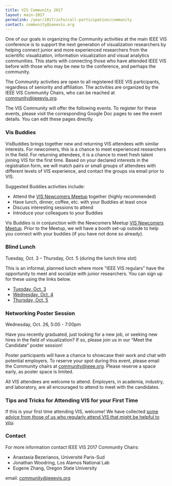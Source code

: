 ```yaml
---
title: VIS Community 2017
layout: main-2017
permalink: /year/2017/info/call-participation/community
contact: community@ieeevis.org
---
```


One of our goals in organizing the Community activities at the main IEEE VIS conference is to support the next generation of visualization researchers by helping connect junior and more experienced researchers from the scientific visualization, information visualization and visual analytics communities. This starts with connecting those who have attended IEEE VIS before with those who may be new to the conference, and perhaps the community.

The Community activities are open to all registered IEEE VIS participants, regardless of seniority and affiliation. The activities are organized by the IEEE VIS Community Chairs, who can be reached at [community@ieeevis.org](community@ieeevis.org).

The VIS Community will offer the following events. To register for these events, please visit the corresponding Google Doc pages to see the event details. You can edit these pages directly. 

### Vis Buddies

VisBuddies brings together new and returning VIS attendees with similar interests. For newcomers, this is a chance to meet experienced researchers in the field. For returning attendees, it is a chance to meet fresh talent joining VIS for the first time. Based on your declared interests in the registration form, we will match pairs or small groups of attendees with different levels of VIS experience, and contact the groups via email prior to VIS.

Suggested Buddies activities include:
* Attend the [VIS Newcomers Meetup](https://ieeevis.org/year/2017/info/overview-amp-topics/meetups) together (highly recommended)
* Have lunch, dinner, coffee, etc. with your Buddies at least once
* Discuss interesting sessions to attend
* Introduce your colleagues to your Buddies

Vis Buddies is in conjunction with the Newcomers Meetup [VIS Newcomers Meetup](https://ieeevis.org/year/2017/info/overview-amp-topics/meetups). Prior to the Meetup, we will have a booth set-up outside to help you connect with your buddies (if you have not done so already). 

### Blind Lunch

Tuesday, Oct. 3 – Thursday, Oct. 5 (during the lunch time slot)

This is an informal, planned lunch where more "IEEE VIS regulars" have the opportunity to meet and socialize with junior researchers. You can sign up for these using the links below.

* [Tuesday, Oct. 3](https://docs.google.com/document/d/1t6I1bZoQtyBHouGGut_U702K3rOB_jNSHbISp8YWBZk/edit?usp=sharing)
* [Wednesday, Oct. 4](https://docs.google.com/document/d/1cVWC7ADPV2ifCC7HHYtUSd1rv2fQiy8NBrHDMeNDUDA/edit?usp=sharing)
* [Thursday, Oct. 5](https://docs.google.com/document/d/1DhAq-i5VzLthhSqjorbiU3iKZrl3gzOPKesEYVBvt6M/edit?usp=sharing)

### Networking Poster Session

Wednesday, Oct. 26, 5:00 - 7:00pm

Have you recently graduated, just looking for a new job, or seeking new hires in the field of visualization? If so, please join us in our “Meet the Candidate” poster session!

Poster participants will have a chance to showcase their work and chat with potential employers. To reserve your spot during this event, please email the Community chairs at community@ieee.org. Please reserve a space early, as poster space is limited.

All VIS attendees are welcome to attend.  Employers, in academia, industry, and laboratory, are all encouraged to attend to meet with the candidates. 


### Tips and Tricks for Attending VIS for your First Time

If this is your first time attending VIS, welcome! We have collected
[some advice from those of us who regularly attend VIS that might be
helpful to you](https://docs.google.com/document/d/1ot7JHpXcfOMYZuUw0fl4_PghImxHogCrGgPm61CBMx4/edit?usp=sharing).


### Contact

For more information contact IEEE VIS 2017 Community Chairs:

* Anastasia Bezerianos, Université Paris-Sud
* Jonathan Woodring, Los Alamos National Lab
* Eugene Zhang, Oregon State University

email: [community@ieeevis.org](community@ieeevis.org)
